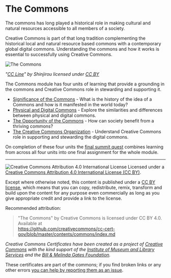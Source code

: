 # The Commons

The commons has long played a historical role in making cultural and natural resources accessible to all members of a society. 

Creative Commons is part of that long tradition complementing the historical local and natural resource based commons with a contemporary global digital commons. Understanding the commons and how it works is essential to successfully using Creative Commons.


![The Commons](https://github.com/creativecommons/cc-cert-core/blob/master/images/commons/gs-poster.jpg "CC Poster")

*"[CC Line](http://www.loftwork.com/downloads/sinjirou/archive/311821)" by Shinjirou licensed under [CC BY](https://creativecommons.org/licenses/by/2.1/jp/)*


The Commons module has four units of learning that provide a grounding in the commons and Creative Commons role in stewarding and supporting it.


* [Significance of the Commons](significance.md) - What is the history of the idea of a Commons and how is it manifested in the world today?
* [Physical and Digital Commons](physical-digital.md) - Explore the similarities and differences between physical and digital commons.
* [The Opportunity of the Commons](opportunity.md) - How can society benefit from a thriving commons?
* [The Creative Commons Organization](creative-commons.md) - Understand Creative Commons role in supporting and stewarding the digital commons.

On completion of these four units the [final summit quest](summit-quest.md) combines learning from across all four units into one final assignment for the whole module.

----

![Creative Commons Attribution 4.0 International License](https://github.com/creativecommons/cc-cert-core/blob/master/images/cc-by-88x31.png "CC BY")
Licensed under a [Creative Commons Attribution 4.0 International License (CC BY)](https://creativecommons.org/licenses/by/4.0/).

Except where otherwise noted, this content is published under a [CC BY license](https://creativecommons.org/licenses/by/4.0/), which means that you can copy, redistribute, remix, transform and build upon the content for any purpose even commercially as long as you give appropriate credit and provide a link to the license.

Recommended attribution: 

> "The Commons" by Creative Commons is licensed under CC BY 4.0. Available at    
> https://github.com/creativecommons/cc-cert-gov/blob/master/contents/commons/index.md


*Creative Commons Certificates have been created as a project of [Creative Commons](http://creativecommons.org/) with the kind support of the [Institute of Museum and Library Services](https://www.imls.gov/) and the [Bill &amp; Melinda Gates Foundation](http://www.gatesfoundation.org/).*

These certificates are part of the commons; if you find broken links or any other errors  [you can help by reporting them as an issue](https://github.com/creativecommons/cc-cert-gov/issues).


